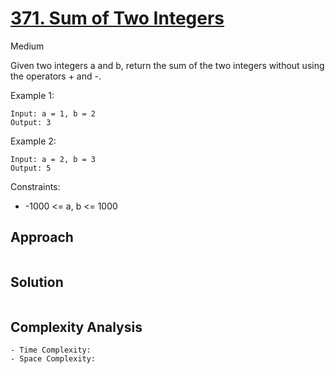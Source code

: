 # [371. Sum of Two Integers](https://leetcode.com/problems/sum-of-two-integers/)
Medium


Given two integers a and b, return the sum of the two integers without using the operators + and -.

 

Example 1:
```
Input: a = 1, b = 2
Output: 3
```
Example 2:
```
Input: a = 2, b = 3
Output: 5
 ```

Constraints:

- -1000 <= a, b <= 1000

## Approach
```

```
## Solution
```java

```
## Complexity Analysis
```
- Time Complexity:
- Space Complexity:
```
